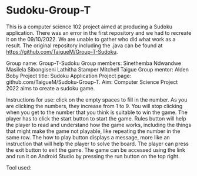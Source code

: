 # Sudoku-Group-T

This is a computer science 102 project aimed at producing a Sudoku application. There was an error in the first repository and we had to recreate it on the 09/10/2022.
We are unable to gather who did what work as a result. The original repository including the .java can be found at https://github.com/TaigueM/Group-T-Sudoku.

Group name: Group-T-Sudoku
 Group members: Sinethemba Ndwandwe
                   Masilela Sibongiseni
               	      Lathitha Stamper
               	      Mitchell Taigue
Group mentor: Alden Boby
Project title: Sudoku Application
Project page: github.com/TaigueM/Sudoku-Group-T.
Aim: Computer Science Project 2022 aims to create a sudoku game.

Instructions for use:  click on the empty spaces to fill in the number.  As you are clicking the numbers, they increase from 1 to 9. You will stop clicking when you get to the number that you think is suitable to win the game. The player has to click the start button to start the game. Rules button will help the player to read and understand how the game works, including the things that might make the game not playable, like repeating the number in the same row. The how to play button displays a message, more like an instruction that will help the player to solve the board. The player can press the exit button to exit the game.  The game can be accessed using the link and run it on Android Studio by pressing the run button on the top right.

Tool used: 


